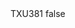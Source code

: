 <?xml version="1.0" encoding="UTF-8"?>
<CustomMetadata xmlns="http://soap.sforce.com/2006/04/metadata">
    <label>TXU381</label>
    <protected>false</protected>
</CustomMetadata>
